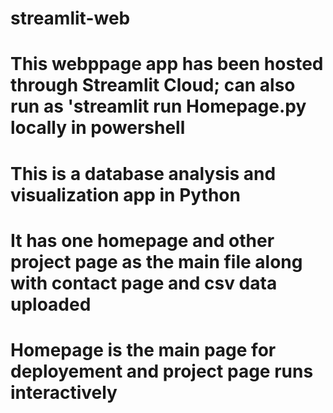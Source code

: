 # streamlit-web
# This webppage app has been hosted through Streamlit Cloud; can also run as 'streamlit run Homepage.py locally in powershell
# This is a database analysis and visualization app in Python
# It has one homepage and other project page as the main file along with contact page and csv data uploaded
# Homepage is the main page for deployement and project page runs interactively
